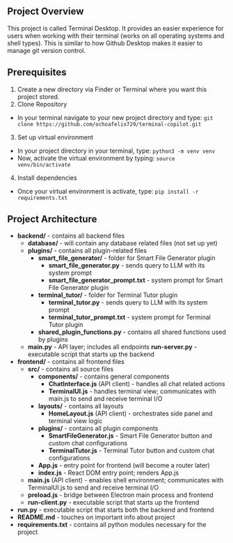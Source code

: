 ## Project Overview

This project is called Terminal Desktop. It provides an easier experience for users when working with their terminal (works on all operating systems and shell types). This is similar to how Github Desktop makes it easier to manage git version control.

## Prerequisites

1. Create a new directory via Finder or Terminal where you want this project stored.
2. Clone Repository
- In your terminal navigate to your new project directory and type: ```git clone https://github.com/ochoafelix729/terminal-copilot.git```
3. Set up virtual environment
- In your project directory in your terminal, type: ```python3 -m venv venv```
- Now, activate the virtual environment by typing: ```source venv/bin/activate```
4. Install dependencies
- Once your virtual environment is activate, type:
```pip install -r requirements.txt```


## Project Architecture

- **backend/** - contains all backend files
    - **database/** - will contain any database related files (not set up yet)
    - **plugins/** - contains all plugin-related files
        - **smart_file_generator/** - folder for Smart File Generator plugin
            - **smart_file_generator.py** - sends query to LLM with its system prompt
            - **smart_file_generator_prompt.txt** - system prompt for Smart File Generator plugin
        - **terminal_tutor/** - folder for Terminal Tutor plugin
            - **terminal_tutor.py** - sends query to LLM with its system prompt
            - **terminal_tutor_prompt.txt** - system prompt for Terminal Tutor plugin
        - **shared_plugin_functions.py** - contains all shared functions used by plugins
    - **main.py** - API layer; includes all endpoints
    **run-server.py** - executable script that starts up the backend
- **frontend/** - contains all frontend files
    - **src/** - contains all source files
        - **components/** - contains general components
            - **ChatInterface.js** (API client) - handles all chat related actions
            - **TerminalUI.js** - handles terminal view; communicates with main.js to send and receive terminal I/O
        - **layouts/** - contains all layouts
            - **HomeLayout.js** (API client) - orchestrates side panel and terminal view logic
        - **plugins/** - contains all plugin components
            - **SmartFileGenerator.js** - Smart File Generator button and custom chat configurations
            - **TerminalTutor.js** - Terminal Tutor button and custom chat configurations
        - **App.js** - entry point for frontend (will become a router later)
        - **index.js** - React DOM entry point; renders App.js
    - **main.js** (API client) - enables shell environment; communicates with TerminalUI.js to send and receive terminal I/O
    - **preload.js** - bridge between Electron main process and frontend
    - **run-client.py** - executable script that starts up the frontend
- **run.py** - executable script that starts both the backend and frontend
- **README.md** - touches on important info about project
- **requirements.txt** - contains all python modules necessary for the project
